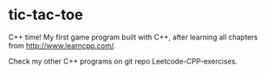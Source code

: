 # tic-tac-toe
C++ time! My first game program built with C++, after learning all chapters from http://www.learncpp.com/. 

Check my other C++ programs on git repo Leetcode-CPP-exercises. 

